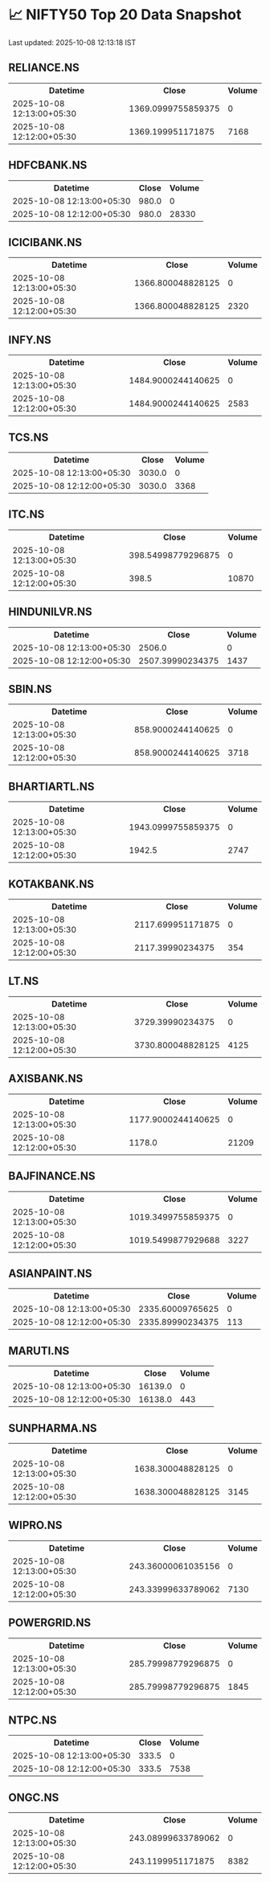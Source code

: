 # 📈 NIFTY50 Top 20 Data Snapshot

Last updated: 2025-10-08 12:13:18 IST

## RELIANCE.NS

<table>
  <tr><th>Datetime</th><th>Close</th><th>Volume</th></tr>
  <tr><td>2025-10-08 12:13:00+05:30</td><td>1369.0999755859375</td><td>0</td></tr>
  <tr><td>2025-10-08 12:12:00+05:30</td><td>1369.199951171875</td><td>7168</td></tr>
</table>

## HDFCBANK.NS

<table>
  <tr><th>Datetime</th><th>Close</th><th>Volume</th></tr>
  <tr><td>2025-10-08 12:13:00+05:30</td><td>980.0</td><td>0</td></tr>
  <tr><td>2025-10-08 12:12:00+05:30</td><td>980.0</td><td>28330</td></tr>
</table>

## ICICIBANK.NS

<table>
  <tr><th>Datetime</th><th>Close</th><th>Volume</th></tr>
  <tr><td>2025-10-08 12:13:00+05:30</td><td>1366.800048828125</td><td>0</td></tr>
  <tr><td>2025-10-08 12:12:00+05:30</td><td>1366.800048828125</td><td>2320</td></tr>
</table>

## INFY.NS

<table>
  <tr><th>Datetime</th><th>Close</th><th>Volume</th></tr>
  <tr><td>2025-10-08 12:13:00+05:30</td><td>1484.9000244140625</td><td>0</td></tr>
  <tr><td>2025-10-08 12:12:00+05:30</td><td>1484.9000244140625</td><td>2583</td></tr>
</table>

## TCS.NS

<table>
  <tr><th>Datetime</th><th>Close</th><th>Volume</th></tr>
  <tr><td>2025-10-08 12:13:00+05:30</td><td>3030.0</td><td>0</td></tr>
  <tr><td>2025-10-08 12:12:00+05:30</td><td>3030.0</td><td>3368</td></tr>
</table>

## ITC.NS

<table>
  <tr><th>Datetime</th><th>Close</th><th>Volume</th></tr>
  <tr><td>2025-10-08 12:13:00+05:30</td><td>398.54998779296875</td><td>0</td></tr>
  <tr><td>2025-10-08 12:12:00+05:30</td><td>398.5</td><td>10870</td></tr>
</table>

## HINDUNILVR.NS

<table>
  <tr><th>Datetime</th><th>Close</th><th>Volume</th></tr>
  <tr><td>2025-10-08 12:13:00+05:30</td><td>2506.0</td><td>0</td></tr>
  <tr><td>2025-10-08 12:12:00+05:30</td><td>2507.39990234375</td><td>1437</td></tr>
</table>

## SBIN.NS

<table>
  <tr><th>Datetime</th><th>Close</th><th>Volume</th></tr>
  <tr><td>2025-10-08 12:13:00+05:30</td><td>858.9000244140625</td><td>0</td></tr>
  <tr><td>2025-10-08 12:12:00+05:30</td><td>858.9000244140625</td><td>3718</td></tr>
</table>

## BHARTIARTL.NS

<table>
  <tr><th>Datetime</th><th>Close</th><th>Volume</th></tr>
  <tr><td>2025-10-08 12:13:00+05:30</td><td>1943.0999755859375</td><td>0</td></tr>
  <tr><td>2025-10-08 12:12:00+05:30</td><td>1942.5</td><td>2747</td></tr>
</table>

## KOTAKBANK.NS

<table>
  <tr><th>Datetime</th><th>Close</th><th>Volume</th></tr>
  <tr><td>2025-10-08 12:13:00+05:30</td><td>2117.699951171875</td><td>0</td></tr>
  <tr><td>2025-10-08 12:12:00+05:30</td><td>2117.39990234375</td><td>354</td></tr>
</table>

## LT.NS

<table>
  <tr><th>Datetime</th><th>Close</th><th>Volume</th></tr>
  <tr><td>2025-10-08 12:13:00+05:30</td><td>3729.39990234375</td><td>0</td></tr>
  <tr><td>2025-10-08 12:12:00+05:30</td><td>3730.800048828125</td><td>4125</td></tr>
</table>

## AXISBANK.NS

<table>
  <tr><th>Datetime</th><th>Close</th><th>Volume</th></tr>
  <tr><td>2025-10-08 12:13:00+05:30</td><td>1177.9000244140625</td><td>0</td></tr>
  <tr><td>2025-10-08 12:12:00+05:30</td><td>1178.0</td><td>21209</td></tr>
</table>

## BAJFINANCE.NS

<table>
  <tr><th>Datetime</th><th>Close</th><th>Volume</th></tr>
  <tr><td>2025-10-08 12:13:00+05:30</td><td>1019.3499755859375</td><td>0</td></tr>
  <tr><td>2025-10-08 12:12:00+05:30</td><td>1019.5499877929688</td><td>3227</td></tr>
</table>

## ASIANPAINT.NS

<table>
  <tr><th>Datetime</th><th>Close</th><th>Volume</th></tr>
  <tr><td>2025-10-08 12:13:00+05:30</td><td>2335.60009765625</td><td>0</td></tr>
  <tr><td>2025-10-08 12:12:00+05:30</td><td>2335.89990234375</td><td>113</td></tr>
</table>

## MARUTI.NS

<table>
  <tr><th>Datetime</th><th>Close</th><th>Volume</th></tr>
  <tr><td>2025-10-08 12:13:00+05:30</td><td>16139.0</td><td>0</td></tr>
  <tr><td>2025-10-08 12:12:00+05:30</td><td>16138.0</td><td>443</td></tr>
</table>

## SUNPHARMA.NS

<table>
  <tr><th>Datetime</th><th>Close</th><th>Volume</th></tr>
  <tr><td>2025-10-08 12:13:00+05:30</td><td>1638.300048828125</td><td>0</td></tr>
  <tr><td>2025-10-08 12:12:00+05:30</td><td>1638.300048828125</td><td>3145</td></tr>
</table>

## WIPRO.NS

<table>
  <tr><th>Datetime</th><th>Close</th><th>Volume</th></tr>
  <tr><td>2025-10-08 12:13:00+05:30</td><td>243.36000061035156</td><td>0</td></tr>
  <tr><td>2025-10-08 12:12:00+05:30</td><td>243.33999633789062</td><td>7130</td></tr>
</table>

## POWERGRID.NS

<table>
  <tr><th>Datetime</th><th>Close</th><th>Volume</th></tr>
  <tr><td>2025-10-08 12:13:00+05:30</td><td>285.79998779296875</td><td>0</td></tr>
  <tr><td>2025-10-08 12:12:00+05:30</td><td>285.79998779296875</td><td>1845</td></tr>
</table>

## NTPC.NS

<table>
  <tr><th>Datetime</th><th>Close</th><th>Volume</th></tr>
  <tr><td>2025-10-08 12:13:00+05:30</td><td>333.5</td><td>0</td></tr>
  <tr><td>2025-10-08 12:12:00+05:30</td><td>333.5</td><td>7538</td></tr>
</table>

## ONGC.NS

<table>
  <tr><th>Datetime</th><th>Close</th><th>Volume</th></tr>
  <tr><td>2025-10-08 12:13:00+05:30</td><td>243.08999633789062</td><td>0</td></tr>
  <tr><td>2025-10-08 12:12:00+05:30</td><td>243.1199951171875</td><td>8382</td></tr>
</table>

